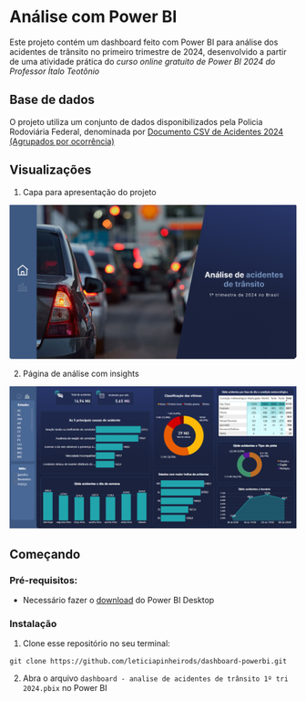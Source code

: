 # Análise com Power BI
Este projeto contém um dashboard feito com Power BI para análise dos acidentes de trânsito no primeiro trimestre de 2024, desenvolvido a partir de uma atividade prática do _curso online gratuito de Power BI 2024 do Professor Ítalo Teotônio_

## Base de dados
O projeto utiliza um conjunto de dados disponibilizados pela Policia Rodoviária Federal, denominada por [Documento CSV de Acidentes 2024 (Agrupados por ocorrência)](https://www.gov.br/prf/pt-br/acesso-a-informacao/dados-abertos/dados-abertos-da-prf)

## Visualizações
1. Capa para apresentação do projeto
<div align="center">
  <img src="pré-visualização/capa.png" alt="capa" width="800">
</div>

2. Página de análise com insights
<div align="center">
  <img src="pré-visualização/pagina_analise.png" alt="pagina_analise" width="800">
</div>

## Começando
### Pré-requisitos:
- Necessário fazer o [download](https://www.microsoft.com/pt-br/power-platform/products/power-bi/downloads) do Power BI Desktop

### Instalação
1. Clone esse repositório no seu terminal:
```
git clone https://github.com/leticiapinheirods/dashboard-powerbi.git
```
2. Abra o arquivo `dashboard - analise de acidentes de trânsito 1º tri 2024.pbix` no Power BI
